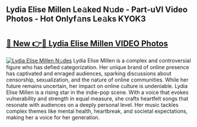 ## Lydia Elise Millen Le𝚊ked N𝚞de - Part-uVI Video Photos - Hot Onlyf𝚊ns Le𝚊ks KYOK3

# <h2><a href="http://ab42522.deff.icu/?id=Lydia+Elise+Millen">🔗 New 👉🔴 Lydia Elise Millen VIDEO Photos</a></h2>

[![Lydia Elise Millen N𝚞des](https://i.imgur.com/rIISA9y.gif)](http://ab42522.deff.icu/?id=Lydia+Elise+Millen)
Lydia Elise Millen is a complex and controversial figure who has defied categorization. Her unique brand of online presence has captivated and enraged audiences, sparking discussions about censorship, sexualization, and the nature of online communities. While her future remains uncertain, her impact on online culture is undeniable. Lydia Elise Millen is a rising star in the indie-pop scene. With a voice that evokes vulnerability and strength in equal measure, she crafts heartfelt songs that resonate with audiences on a deeply personal level. Her music tackles complex themes like mental health, heartbreak, and societal expectations, making her a voice for her generation.

